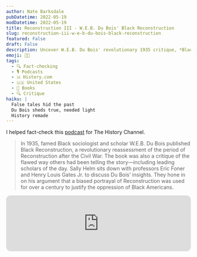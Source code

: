 ```yaml
---
author: Nate Barksdale
pubDatetime: 2022-05-19
modDatetime: 2022-05-19
title: Reconstruction III - W.E.B. Du Bois' Black Reconstruction
slug: reconstruction-iii-w-e-b-du-bois-black-reconstruction
featured: False
draft: False
description: Uncover W.E.B. Du Bois' revolutionary 1935 critique, *Black Reconstruction*, which reframed the post-Civil War era and challenged biased histories.
emoji: ✊🏾
tags:
  - 🔍 Fact-checking
  - 🎙️ Podcasts
  - 🇭 History.com
  - 🇺🇸 United States
  - 📖 Books
  - 🔍 Critique
haiku: |
  False tales hid the past
  Du Bois sheds true, needed light
  History remade
---
```


I helped fact-check this [podcast](https://open.spotify.com/episode/07OIr4PcgPAHAuNwOqGMQi?si=nathIo08QPG9OipW3XUlkQ) for The History Channel.

> In 1935, famed Black sociologist and scholar W.E.B. Du Bois published Black Reconstruction, a revolutionary reassessment of the period of Reconstruction after the Civil War. The book was also a critique of the flawed way others had been telling the story—including leading scholars of the day. Sally Helm sits down with professors Eric Foner and Henry Louis Gates Jr. to discuss Du Bois’ insights. They hone in on his argument that a biased portrayal of Reconstruction was used for over a century to justify the oppression of Black Americans.

<iframe style="border-radius:12px" src="https://open.spotify.com/embed/episode/07OIr4PcgPAHAuNwOqGMQi?utm_source=generator" width="100%" height="152" frameBorder="0" allowfullscreen="" allow="autoplay; clipboard-write; encrypted-media; fullscreen; picture-in-picture" loading="lazy"></iframe>
